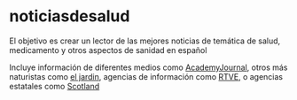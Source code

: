 # noticiasdesalud
El objetivo es crear un lector de las mejores noticias de temática de salud, medicamento y otros aspectos de sanidad en español

Incluye información de diferentes medios como <a href="http://academicjournal.yarsi.ac.id/index.php/jeba/user/viewPublicProfile/17205">AcademyJournal</a>, otros más naturistas como <a href="https://foro.infojardin.com/proxy.php?link=https://miconsejofarmaceutico.com/">el jardin</a>, agencias de información como <a href="http://blogs.rtve.es/libs/getfirma_footer_prod.php?blogurl=https://miconsejofarmaceutico.com">RTVE</a>, o agencias estatales como <a href="https://register.scotland.gov.uk/subscribe/widgetsignup?url=https://miconsejofarmaceutico.com/">Scotland</a>
